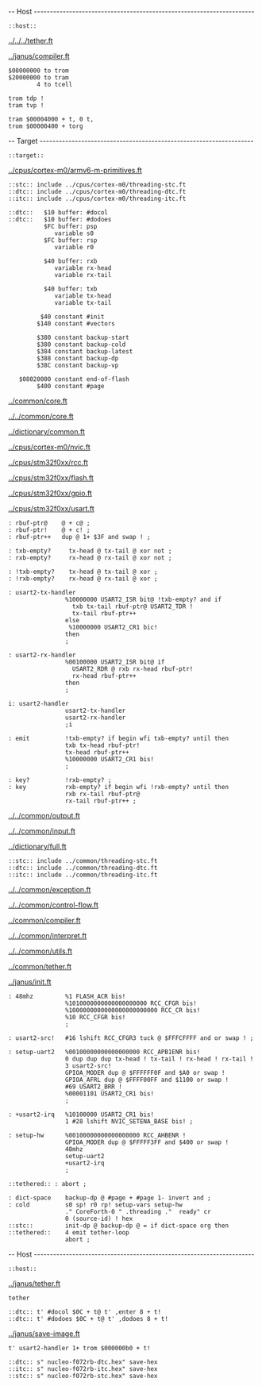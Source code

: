 -- Host ---------------------------------------------------------------------

    ::host::

[../../../tether.ft](../../../tether.ft.md)

[../janus/compiler.ft](../janus/compiler.ft.md)


    $08000000 to trom
    $20000000 to tram
            4 to tcell

    trom tdp !
    tram tvp !

    tram $00004000 + t, 0 t,
    trom $00000400 + torg

-- Target -------------------------------------------------------------------

    ::target::

[../cpus/cortex-m0/armv6-m-primitives.ft](../cpus/cortex-m0/armv6-m-primitives.ft.md)

    ::stc:: include ../cpus/cortex-m0/threading-stc.ft
    ::dtc:: include ../cpus/cortex-m0/threading-dtc.ft
    ::itc:: include ../cpus/cortex-m0/threading-itc.ft

    ::dtc::   $10 buffer: #docol
    ::dtc::   $10 buffer: #dodoes
              $FC buffer: psp
                 variable s0
              $FC buffer: rsp
                 variable r0

              $40 buffer: rxb
                 variable rx-head
                 variable rx-tail

              $40 buffer: txb
                 variable tx-head
                 variable tx-tail

             $40 constant #init
            $140 constant #vectors

            $380 constant backup-start
            $380 constant backup-cold
            $384 constant backup-latest
            $388 constant backup-dp
            $38C constant backup-vp

       $08020000 constant end-of-flash
            $400 constant #page

[../common/core.ft](../common/core.ft.md)

[../../common/core.ft](../../common/core.ft.md)

[../dictionary/common.ft](../dictionary/common.ft.md)


[../cpus/cortex-m0/nvic.ft](../cpus/cortex-m0/nvic.ft.md)

[../cpus/stm32f0xx/rcc.ft](../cpus/stm32f0xx/rcc.ft.md)

[../cpus/stm32f0xx/flash.ft](../cpus/stm32f0xx/flash.ft.md)

[../cpus/stm32f0xx/gpio.ft](../cpus/stm32f0xx/gpio.ft.md)

[../cpus/stm32f0xx/usart.ft](../cpus/stm32f0xx/usart.ft.md)


    : rbuf-ptr@    @ + c@ ;
    : rbuf-ptr!    @ + c! ;
    : rbuf-ptr++   dup @ 1+ $3F and swap ! ;

    : txb-empty?     tx-head @ tx-tail @ xor not ;
    : rxb-empty?     rx-head @ rx-tail @ xor not ;

    : !txb-empty?    tx-head @ tx-tail @ xor ;
    : !rxb-empty?    rx-head @ rx-tail @ xor ;

    : usart2-tx-handler
                    %10000000 USART2_ISR bit@ !txb-empty? and if
                      txb tx-tail rbuf-ptr@ USART2_TDR !
                      tx-tail rbuf-ptr++
                    else
                     %10000000 USART2_CR1 bic!
                    then
                    ;

    : usart2-rx-handler
                    %00100000 USART2_ISR bit@ if
                      USART2_RDR @ rxb rx-head rbuf-ptr!
                      rx-head rbuf-ptr++
                    then
                    ;

    i: usart2-handler
                    usart2-tx-handler
                    usart2-rx-handler
                    ;i

    : emit          !txb-empty? if begin wfi txb-empty? until then
                    txb tx-head rbuf-ptr!
                    tx-head rbuf-ptr++
                    %10000000 USART2_CR1 bis!
                    ;

    : key?          !rxb-empty? ;
    : key           rxb-empty? if begin wfi !rxb-empty? until then
                    rxb rx-tail rbuf-ptr@
                    rx-tail rbuf-ptr++ ;

[../../common/output.ft](../../common/output.ft.md)

[../../common/input.ft](../../common/input.ft.md)

[../dictionary/full.ft](../dictionary/full.ft.md)

    ::stc:: include ../common/threading-stc.ft
    ::dtc:: include ../common/threading-dtc.ft
    ::itc:: include ../common/threading-itc.ft
[../../common/exception.ft](../../common/exception.ft.md)

[../../common/control-flow.ft](../../common/control-flow.ft.md)

[../common/compiler.ft](../common/compiler.ft.md)

[../../common/interpret.ft](../../common/interpret.ft.md)

[../../common/utils.ft](../../common/utils.ft.md)

[../common/tether.ft](../common/tether.ft.md)


[../janus/init.ft](../janus/init.ft.md)


    : 48mhz         %1 FLASH_ACR bis!
                    %1010000000000000000000 RCC_CFGR bis!
                    %1000000000000000000000000 RCC_CR bis!
                    %10 RCC_CFGR bis!
                    ;

    : usart2-src!   #16 lshift RCC_CFGR3 tuck @ $FFFCFFFF and or swap ! ;

    : setup-uart2   %00100000000000000000 RCC_APB1ENR bis!
                    0 dup dup dup tx-head ! tx-tail ! rx-head ! rx-tail !
                    3 usart2-src!
                    GPIOA_MODER dup @ $FFFFFF0F and $A0 or swap !
                    GPIOA_AFRL dup @ $FFFF00FF and $1100 or swap !
                    #69 USART2_BRR !
                    %00001101 USART2_CR1 bis!
                    ;

    : +usart2-irq   %10100000 USART2_CR1 bis!
                    1 #28 lshift NVIC_SETENA_BASE bis! ;

    : setup-hw      %00100000000000000000 RCC_AHBENR !
                    GPIOA_MODER dup @ $FFFFF3FF and $400 or swap !
                    48mhz
                    setup-uart2
                    +usart2-irq
                    ;

    ::tethered:: : abort ;

    : dict-space    backup-dp @ #page + #page 1- invert and ;
    : cold          s0 sp! r0 rp! setup-vars setup-hw
                    ." CoreForth-0 " .threading ."  ready" cr
                    0 (source-id) ! hex
    ::stc::         init-dp @ backup-dp @ = if dict-space org then
    ::tethered::    4 emit tether-loop
                    abort ;

-- Host ---------------------------------------------------------------------

    ::host::

[../janus/tether.ft](../janus/tether.ft.md)


    tether

    ::dtc:: t' #docol $0C + t@ t' ,enter 8 + t!
    ::dtc:: t' #dodoes $0C + t@ t' ,dodoes 8 + t!

[../janus/save-image.ft](../janus/save-image.ft.md)


    t' usart2-handler 1+ trom $000000b0 + t!

    ::dtc:: s" nucleo-f072rb-dtc.hex" save-hex
    ::itc:: s" nucleo-f072rb-itc.hex" save-hex
    ::stc:: s" nucleo-f072rb-stc.hex" save-hex
